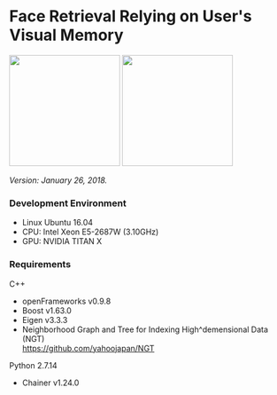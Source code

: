 # Face Retrieval Relying on User's Visual Memory

<img src=https://user-images.githubusercontent.com/20763586/35425115-ccd923e0-029b-11e8-9143-5cb230303f44.png height=200px>  
<img src=https://user-images.githubusercontent.com/20763586/35425119-d1d22edc-029b-11e8-99fa-e0cea959a5bf.png height=200px>  

_Version: January 26, 2018._  

### Development Environment
* Linux Ubuntu 16.04
* CPU: Intel Xeon E5-2687W (3.10GHz)
* GPU: NVIDIA TITAN X

### Requirements
C++
* openFrameworks v0.9.8
* Boost v1.63.0
* Eigen v3.3.3
* Neighborhood Graph and Tree for Indexing High^demensional Data (NGT)  
https://github.com/yahoojapan/NGT

Python 2.7.14
* Chainer v1.24.0
